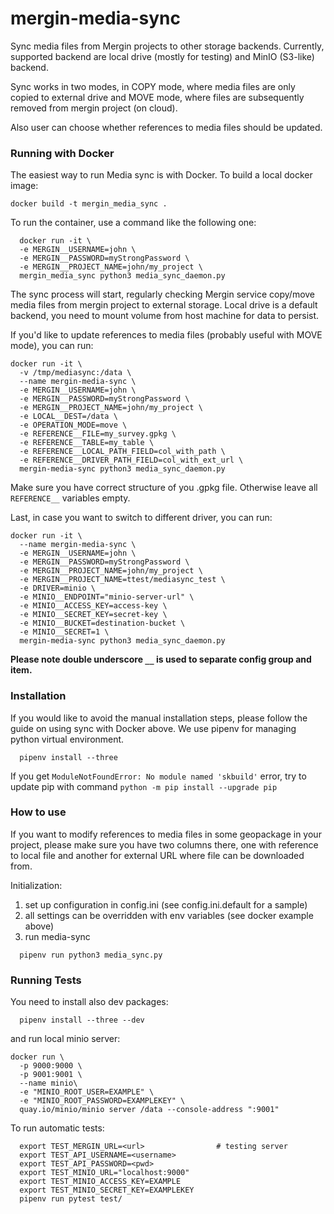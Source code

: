 # mergin-media-sync
Sync media files from Mergin projects to other storage backends. Currently, supported backend are local drive (mostly for testing)
and MinIO (S3-like) backend.

Sync works in two modes, in COPY mode, where media files are only copied to external drive and MOVE mode, where files are
subsequently removed from mergin project (on cloud).

Also user can choose whether references to media files should be updated.

### Running with Docker

The easiest way to run Media sync is with Docker.
To build a local docker image:
```
docker build -t mergin_media_sync .
```

To run the container, use a command like the following one: 
```shell
  docker run -it \
  -e MERGIN__USERNAME=john \
  -e MERGIN__PASSWORD=myStrongPassword \
  -e MERGIN__PROJECT_NAME=john/my_project \
  mergin_media_sync python3 media_sync_daemon.py
```
The sync process will start, regularly checking Mergin service copy/move media files from mergin project to external storage.
Local drive is a default backend, you need to mount volume from host machine for data to persist. 

If you'd like to update references to media files (probably useful with MOVE mode), you can run:
```shell
docker run -it \
  -v /tmp/mediasync:/data \
  --name mergin-media-sync \
  -e MERGIN__USERNAME=john \
  -e MERGIN__PASSWORD=myStrongPassword \
  -e MERGIN__PROJECT_NAME=john/my_project \
  -e LOCAL__DEST=/data \
  -e OPERATION_MODE=move \
  -e REFERENCE__FILE=my_survey.gpkg \
  -e REFERENCE__TABLE=my_table \
  -e REFERENCE__LOCAL_PATH_FIELD=col_with_path \
  -e REFERENCE__DRIVER_PATH_FIELD=col_with_ext_url \
  mergin-media-sync python3 media_sync_daemon.py
```
Make sure you have correct structure of you .gpkg file. Otherwise leave all `REFERENCE__` variables empty.


Last, in case you want to switch to different driver, you can run:
```shell
docker run -it \
  --name mergin-media-sync \
  -e MERGIN__USERNAME=john \
  -e MERGIN__PASSWORD=myStrongPassword \
  -e MERGIN__PROJECT_NAME=john/my_project \
  -e MERGIN__PROJECT_NAME=ttest/mediasync_test \
  -e DRIVER=minio \
  -e MINIO__ENDPOINT="minio-server-url" \
  -e MINIO__ACCESS_KEY=access-key \
  -e MINIO__SECRET_KEY=secret-key \
  -e MINIO__BUCKET=destination-bucket \
  -e MINIO__SECRET=1 \
  mergin-media-sync python3 media_sync_daemon.py
```

**Please note double underscore `__` is used to separate config group and item.**

### Installation

If you would like to avoid the manual installation steps, please follow the guide on using sync with Docker above. We use pipenv for managing python virtual environment.

```shell
  pipenv install --three
```

If you get `ModuleNotFoundError: No module named 'skbuild'` error, try to update pip with command
`python -m pip install --upgrade pip`


### How to use

If you want to modify references to media files in some geopackage in your project, please make sure you have two columns there,
one with reference to local file and another for external URL where file can be downloaded from.

Initialization:

1. set up configuration in config.ini  (see config.ini.default for a sample)
2. all settings can be overridden with env variables (see docker example above)
3. run media-sync
```shell
  pipenv run python3 media_sync.py
```

### Running Tests
You need to install also dev packages:
```shell
  pipenv install --three --dev
```

and run local minio server:
```shell
docker run \
  -p 9000:9000 \
  -p 9001:9001 \
  --name minio\
  -e "MINIO_ROOT_USER=EXAMPLE" \
  -e "MINIO_ROOT_PASSWORD=EXAMPLEKEY" \
  quay.io/minio/minio server /data --console-address ":9001"
```

To run automatic tests:
```shell
  export TEST_MERGIN_URL=<url>                # testing server
  export TEST_API_USERNAME=<username>
  export TEST_API_PASSWORD=<pwd>
  export TEST_MINIO_URL="localhost:9000"
  export TEST_MINIO_ACCESS_KEY=EXAMPLE
  export TEST_MINIO_SECRET_KEY=EXAMPLEKEY
  pipenv run pytest test/
```
